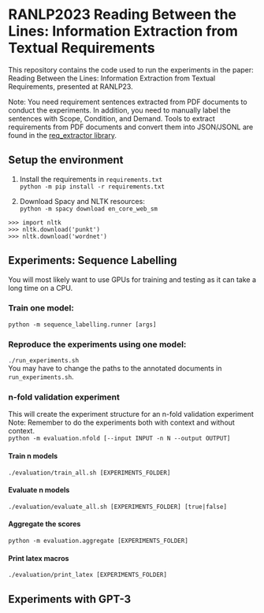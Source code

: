 # RANLP2023 Reading Between the Lines: Information Extraction from Textual Requirements

This repository contains the code used to run the experiments in the paper: Reading Between the Lines: Information Extraction from Textual Requirements, presented at RANLP23.

Note: You need requirement sentences extracted from PDF documents to conduct the experiments. In addition, you need to manually label the sentences with Scope, Condition, and Demand. Tools to extract requirements from PDF documents and convert them into JSON/JSONL are found in the [req_extractor library](https://github.com/oholter/req_extractor).

## Setup the environment

1. Install the requirements in ``requirements.txt``  
``python -m pip install -r requirements.txt``

2. Download Spacy and NLTK resources:  
`python -m spacy download en_core_web_sm`

`>>> import nltk`  
`>>> nltk.download('punkt')`  
`>>> nltk.download('wordnet')`  



## Experiments: Sequence Labelling

You will most likely want to use GPUs for training and testing as it can take a long time on a CPU.

### Train one model:
`python -m sequence_labelling.runner [args]`

### Reproduce the experiments using one model:
``./run_experiments.sh``  
You may have to change the paths to the annotated documents in ``run_experiments.sh``.


### n-fold validation experiment
This will create the experiment structure for an n-fold validation experiment
Note: Remember to do the experiments both with context and without context.  
`python -m evaluation.nfold [--input INPUT -n N --output OUTPUT]`


#### Train n models
``./evaluation/train_all.sh [EXPERIMENTS_FOLDER]``

#### Evaluate n models
`./evaluation/evaluate_all.sh [EXPERIMENTS_FOLDER] [true|false]`

#### Aggregate the scores
`python -m evaluation.aggregate [EXPERIMENTS_FOLDER]`

#### Print latex macros
``./evaluation/print_latex [EXPERIMENTS_FOLDER]``





## Experiments with GPT-3
